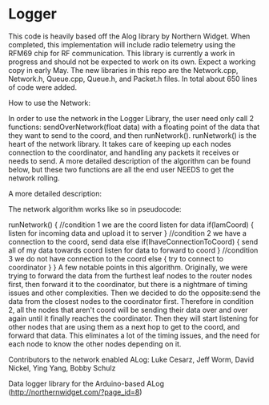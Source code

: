 Logger
======
This code is heavily based off the Alog library by Northern Widget. When
completed, this implementation will include radio telemetry using the RFM69 chip
for RF communication. This library is currently a work in progress and should
not be expected to work on its own. Expect a working copy in early May.
The new libraries in this repo are the Network.cpp, Network.h, Queue.cpp,
Queue.h, and Packet.h files. In total about 650 lines of code were added.

How to use the Network:

In order to use the network in the Logger Library, the user need only call 2
functions: sendOverNetwork(float data) with a floating point of the data that
they want to send to the coord, and then runNetwork(). runNetwork() is the
heart of the network library. It takes care of keeping up each nodes connection
to the coordinator, and handling any packets it receives or needs to send. A 
more detailed description of the algorithm can be found below, but these two
functions are all the end user NEEDS to get the network rolling.

A more detailed description:

The network algorithm works like so in pseudocode:

runNetwork()
{
	//condition 1 we are the coord listen for data
	if(IamCoord)
	{
		listen for incoming data and upload it to server
	}
	//condition 2 we have a connection to the coord, send data
	else if(IhaveConnectionToCoord)
	{
		send all of my data towards coord
		listen for data to forward to coord
	}
	//condition 3 we do not have connection to the coord
	else
	{
		try to connect to coordinator
	}
}
A few notable points in this algorithm. Originally, we were trying to forward
the data from the furthest leaf nodes to the router nodes first, then forward it
to the coordinator, but there is a nightmare of timing issues and other
complexities. Then we decided to do the opposite:send the data from the closest
nodes to the coordinator first. Therefore in condition 2, all the nodes that
aren't coord will be sending their data over and over again until it finally
reaches the coordinator. Then they will start listening for other nodes that
are using them as a next hop to get to the coord, and forward that data. This
eliminates a lot of the timing issues, and the need for each node to know the
other nodes depending on it.


Contributors to the network enabled ALog: Luke Cesarz, Jeff Worm, David Nickel,
Ying Yang, Bobby Schulz

Data logger library for the Arduino-based ALog (http://northernwidget.com/?page_id=8)
